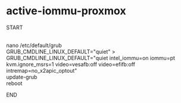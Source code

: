 # active-iommu-proxmox

START

<br>
nano /etc/default/grub
<br>
GRUB_CMDLINE_LINUX_DEFAULT="quiet" > GRUB_CMDLINE_LINUX_DEFAULT="quiet intel_iommu=on iommu=pt kvm.ignore_msrs=1 video=vesafb:off video=efifb:off intremap=no_x2apic_optout"
<br>
update-grub
<br>
reboot

END
